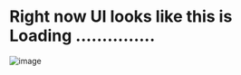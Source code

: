 # Right now UI looks like this is Loading ...............
![image](https://github.com/user-attachments/assets/176222f9-18d7-437e-9ec1-5871c29b83a0)
